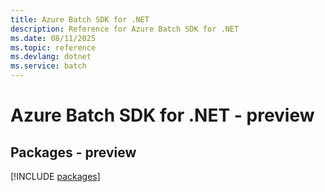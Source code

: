 ```yaml
---
title: Azure Batch SDK for .NET
description: Reference for Azure Batch SDK for .NET
ms.date: 08/11/2025
ms.topic: reference
ms.devlang: dotnet
ms.service: batch
---
```

# Azure Batch SDK for .NET - preview
## Packages - preview
[!INCLUDE [packages](batch-index.md)]